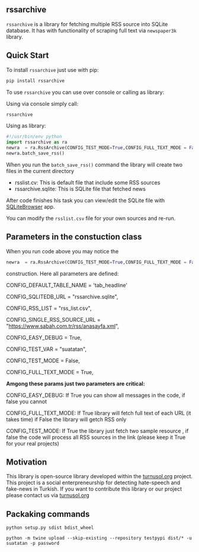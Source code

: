 rssarchive
----------------------------------------------------------------
`rssarchive` is a library for fetching multiple RSS source into SQLite database. It has with functionality of scraping full text via `newspaper3k` library.

## Quick Start

To install `rssarchive` just use with pip:

```bash
pip install rssarchive
```

To use `rssarchive` you can use over console or calling as library:

Using via console simply call:

```bash
rssarchive
```

Using as library:

```python
#!/usr/bin/env python
import rssarchive as ra
newra  = ra.RssArchive(CONFIG_TEST_MODE=True,CONFIG_FULL_TEXT_MODE = False)
newra.batch_save_rss()
```

When you run the `batch_save_rss()` command the library will create two files in the current directory

- rsslist.cv: This is default file that include some RSS sources
- rssarchive.sqlite: This is SQLite file that fetched news

After code finishes his task you can view/edit the SQLite file with [SQLiteBrowser](https://sqlitebrowser.org/) app.

You can modify the `rsslist.csv` file for your own sources and re-run.

## Parameters in the constuction class

When you run code above you may notice the

```python
newra  = ra.RssArchive(CONFIG_TEST_MODE=True,CONFIG_FULL_TEXT_MODE = False)
```

construction. Here all parameters are defined:

CONFIG_DEFAULT_TABLE_NAME = 'tab_headline'

CONFIG_SQLITEDB_URL = "rssarchive.sqlite",

CONFIG_RSS_LIST = "rss_list.csv",

CONFIG_SINGLE_RSS_SOURCE_URL = "https://www.sabah.com.tr/rss/anasayfa.xml",

CONFIG_EASY_DEBUG = True,

CONFIG_TEST_VAR = "suatatan",

CONFIG_TEST_MODE = False,

CONFIG_FULL_TEXT_MODE = True,

**Amgong these params just two parameters are critical:**

CONFIG_EASY_DEBUG: If True you can show all messages in the code, if false you cannot

CONFIG_FULL_TEXT_MODE: If True library will fetch full text of each URL (it takes time) if False the library will getch RSS only

CONFIG_TEST_MODE: If True the library just fetch two sample resource , if false the code will process all RSS sources in the link (please keep it True for your real projects)

## Motivation

This library is open-source library developed within the [turnusol.org](turnusol.org) project. This project is a social enterpreneurship for detecting hate-speech and fake-news in Turkish. If you want to contribute this library or our project please contact us via [turnusol.org](turnusol.org)

## Packaking commands

```
python setup.py sdist bdist_wheel

python -m twine upload --skip-existing --repository testpypi dist/* -u suatatan -p password
```
